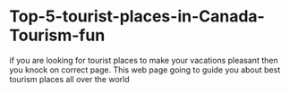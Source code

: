 # Top-5-tourist-places-in-Canada-Tourism-fun
if you are looking for tourist places to make your vacations pleasant then you knock on correct page. This web page going to guide you about best tourism places all over  the world

